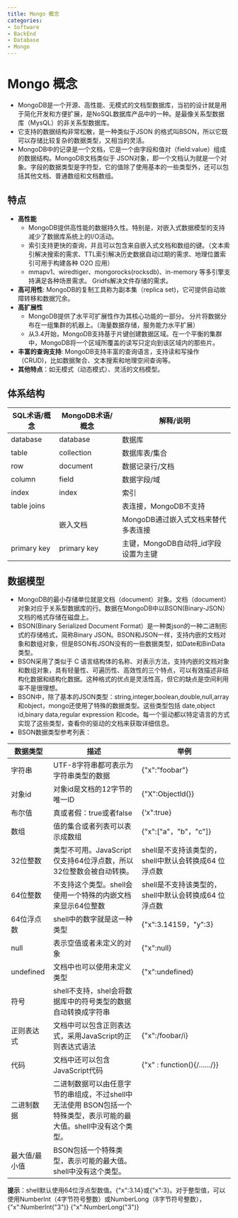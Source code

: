 ```yaml
---
title: Mongo 概念
categories:
- Software
- BackEnd
- Database
- Mongo
---
```

# Mongo 概念

- MongoDB是一个开源、高性能、无模式的文档型数据库，当初的设计就是用于简化开发和方便扩展，是NoSQL数据库产品中的一种。是最像关系型数据库（MysQL）的非关系型数据库。
- 它支持的数据结构非常松散，是一种类似于JSON 的格式叫BSON，所以它既可以存储比较复杂的数据类型，又相当的灵活。
- MongoDB中的记录是一个文档，它是一个由字段和值对（field:value）组成的数据结构。MongoDB文档类似于 JSON对象，即一个文档认为就是一个对象。字段的数据类型是字符型，它的值除了使用基本的一些类型外，还可以包括其他文档、普通数组和文档数组。

## 特点

- **高性能**
    - MongoDB提供高性能的数据持久性。特别是，对嵌入式数据模型的支持减少了数据库系统上的I/O活动。
    - 索引支持更快的查询，并且可以包含来自嵌入式文档和数组的键。（文本索引解决搜索的需求、TTL索引解决历史数据自动过期的需求、地理位置索引可用于构建各种 O2O 应用）
    - mmapv1、wiredtiger、mongorocks(rocksdb)、in-memory 等多引擎支持满足各种场景需求。 Gridfs解决文件存储的需求。
- **高可用性**: MongoDB的复制工具称为副本集（replica set)，它可提供自动故障转移和数据冗余。
- **高扩展性**
    - MongoDB提供了水平可扩展性作为其核心功能的一部分。 分片将数据分布在一组集群的机器上。（海量数据存储，服务能力水平扩展）
    - 从3.4开始，MongoDB支持基于片键创建数据区域。在一个平衡的集群中，MongoDB将一个区域所覆盖的读写只定向到该区域内的那些片。
- **丰富的查询支持**: MongoDB支持丰富的查询语言，支持读和写操作（CRUD)，比如数据聚合、文本搜索和地理空间查询等。
- **其他特点**：如无模式（动态模式）、灵活的文档模型。

## 体系结构

| SQL术语/概念 | MongoDB术语/概念 | 解释/说明                           |
| ------------ | ---------------- | ----------------------------------- |
| database     | database         | 数据库                              |
| table        | collection       | 数据库表/集合                       |
| row          | document         | 数据记录行/文档                     |
| column       | field            | 数据字段/域                         |
| index        | index            | 索引                                |
| table joins  |                  | 表连接，MongoDB不支持                |
|              | 嵌入文档         | MongoDB通过嵌入式文档来替代多表连接 |
| primary key  | primary key      | 主键，MongoDB自动将_id字段设置为主键 |



## 数据模型

- MongoDB的最小存储单位就是文档（document）对象。文档（document）对象对应于关系型数据库的行。数据在MongoDB中以BSON(Binary-JSON）文档的格式存储在磁盘上。
- BSON(Binary Serialized Document Format）是一种类json的一种二进制形式的存储格式，简称Binary JSON。BSON和JSON一样，支持内嵌的文档对象和数组对象，但是BSON有JSON没有的一些数据类型，如Date和BinData类型。
- BSON采用了类似于 C 语言结构体的名称、对表示方法，支持内嵌的文档对象和数组对象，具有轻量性、可遍历性、高效性的三个特点，可以有效描述非结构化数据和结构化数据。这种格式的优点是灵活性高，但它的缺点是空间利用率不是很理想。
- BSON中，除了基本的JSON类型：string,integer,boolean,double,null,array和object，mongo还使用了特殊的数据类型。这些类型包括 date,object id,binary data,regular expression 和code。每一个驱动都以特定语言的方式实现了这些类型，查看你的驱动的文档来获取详细信息。
- BSON数据类型参考列表：

| 数据类型      | 描述                                                         | 举例                                                  |
| ------------- | ------------------------------------------------------------ | ----------------------------------------------------- |
| 字符串        | UTF-8字符串都可表示为字符串类型的数据                        | {"x":"foobar"}                                        |
| 对象id        | 对象id是文档的12字节的唯一ID                                 | {"X":Objectld(}}                                      |
| 布尔值        | 真或者假：true或者false                                       | {‘x":true}                                            |
| 数组          | 值的集合或者列表可以表示成数组                               | {"x":["a"，"b"，"c"]}                                 |
| 32位整数      | 类型不可用。JavaScript仅支持64位浮点数，所以32位整数会被自动转换。 | shell是不支持该类型的，shell中默认会转换成64 位浮点数 |
| 64位整数      | 不支持这个类型。shell会使用一个特殊的内嵌文档来显示64位整数  | shell是不支持该类型的，shell中默认会转换成64 位浮点数 |
| 64位浮点数    | shell中的数字就是这一种类型                                  | {"x":3.14159，"y":3}                                  |
| null          | 表示空值或者未定义的对象                                     | {"x":null}                                            |
| undefined     | 文档中也可以使用未定义类型                                   | {"x":undefined}                                       |
| 符号          | shell不支持，shel会将数据库中的符号类型的数据自动转换成字符串 |                                                       |
| 正则表达式    | 文档中可以包含正则表达式，采用JavaScript的正则表达式语法     | {"x":/foobar/i}                                       |
| 代码          | 文档中还可以包含JavaScript代码                               | {"x" : function(){/*......*/}}                        |
| 二进制数据    | 二进制数据可以由任意字节的串组成，不过shell中无法使用 BSON包括一个特殊类型，表示可能的最大值。shell中没有这个类型。 |                                                       |
| 最大值/最小值 | BSON包括一个特殊类型，表示可能的最大值。shell中没有这个类型。 |                                                       |

**提示**：shell默认使用64位浮点型数值。{"x":3.14}或{"x":3}。对于整型值，可以使用NumberInt（4字节符号整数）或NumberLong（8字节符号整数），{"x":NumberInt("3")} {"x":NumberLong("3")}



 

 

  